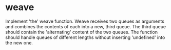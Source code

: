 # weave

Implement 'the' weave function. Weave receives two queues as arguments
and combines the contents of each into a new, third queue. The third queue should contain the 'alternating' content of the two queues. The function should handle queues of different lengths without inserting 
'undefined' into the new one.

